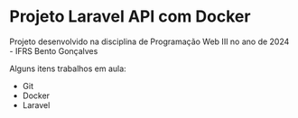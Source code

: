 # Projeto Laravel API com Docker
Projeto desenvolvido na disciplina de Programação Web III no ano de 2024 - IFRS Bento Gonçalves

Alguns itens trabalhos em aula:
* Git
* Docker
* Laravel